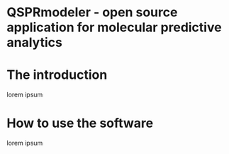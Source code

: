 QSPRmodeler - open source application for molecular predictive analytics
==============================

# The introduction
lorem ipsum

# How to use the software
lorem ipsum
